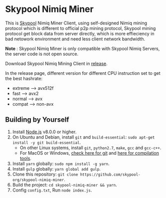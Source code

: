 # Skypool Nimiq Miner

This is [Skypool](https://nimiq.skypool.org) Nimiq Miner Client, using self-designed Nimiq mining protocol which is different to official p2p mining protocol, Skypool mining protocol get block data from server directly, which is more effieciency in bad netowork environment and need less client network bandwidth.

**Note** : Skypool Nimiq Miner is only compatible with Skypool Nimiq Servers, the server code is not open source.

Download Skypool Nimiq Mining Client in [release](https://github.com/skypool-org/skypool-nimiq-miner/releases).

In the release page, different version for different CPU instruction set to get the best hashrate:
* extreme --> avx512f
* fast --> avx2
* normal --> avx
* compat --> non-avx

## Building by Yourself

1. Install [Node.js](https://nodejs.org) v8.0.0 or higher.
2. On Ubuntu and Debian, install `git` and `build-essential`: `sudo apt-get install -y git build-essential`.
    - On other Linux systems, install `git`, `python2.7`, `make`, `gcc` and `gcc-c++`.
    - For MacOS or Windows, [check here for git](https://git-scm.com/downloads) and [here for compilation tools](https://github.com/nodejs/node-gyp#on-mac-os-x).
3. Install `yarn` globally: `sudo npm install -g yarn`.
4. Install `gulp` globally:  `yarn global add gulp`.
5. Clone this repository: `git clone https://github.com/skypool-org/skypool-nimiq-miner`.
6. Build the project: `cd skypool-nimiq-miner && yarn`.
7. Config `config.txt`, Run `node index.js`.
